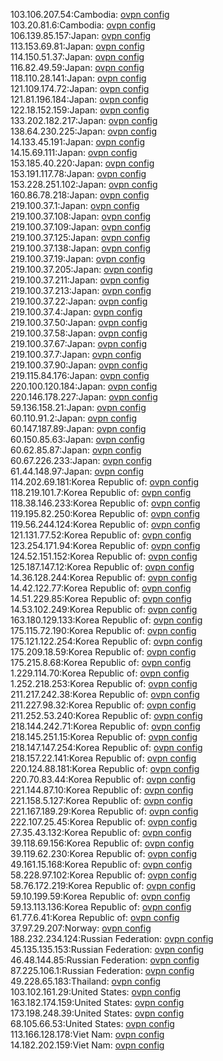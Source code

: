 103.106.207.54:Cambodia: [ovpn config](vpn/103_106_207_54.ovpn)  
103.20.81.6:Cambodia: [ovpn config](vpn/103_20_81_6.ovpn)  
106.139.85.157:Japan: [ovpn config](vpn/106_139_85_157.ovpn)  
113.153.69.81:Japan: [ovpn config](vpn/113_153_69_81.ovpn)  
114.150.51.37:Japan: [ovpn config](vpn/114_150_51_37.ovpn)  
116.82.49.59:Japan: [ovpn config](vpn/116_82_49_59.ovpn)  
118.110.28.141:Japan: [ovpn config](vpn/118_110_28_141.ovpn)  
121.109.174.72:Japan: [ovpn config](vpn/121_109_174_72.ovpn)  
121.81.196.184:Japan: [ovpn config](vpn/121_81_196_184.ovpn)  
122.18.152.159:Japan: [ovpn config](vpn/122_18_152_159.ovpn)  
133.202.182.217:Japan: [ovpn config](vpn/133_202_182_217.ovpn)  
138.64.230.225:Japan: [ovpn config](vpn/138_64_230_225.ovpn)  
14.133.45.191:Japan: [ovpn config](vpn/14_133_45_191.ovpn)  
14.15.69.111:Japan: [ovpn config](vpn/14_15_69_111.ovpn)  
153.185.40.220:Japan: [ovpn config](vpn/153_185_40_220.ovpn)  
153.191.117.78:Japan: [ovpn config](vpn/153_191_117_78.ovpn)  
153.228.251.102:Japan: [ovpn config](vpn/153_228_251_102.ovpn)  
160.86.78.218:Japan: [ovpn config](vpn/160_86_78_218.ovpn)  
219.100.37.1:Japan: [ovpn config](vpn/219_100_37_1.ovpn)  
219.100.37.108:Japan: [ovpn config](vpn/219_100_37_108.ovpn)  
219.100.37.109:Japan: [ovpn config](vpn/219_100_37_109.ovpn)  
219.100.37.125:Japan: [ovpn config](vpn/219_100_37_125.ovpn)  
219.100.37.138:Japan: [ovpn config](vpn/219_100_37_138.ovpn)  
219.100.37.19:Japan: [ovpn config](vpn/219_100_37_19.ovpn)  
219.100.37.205:Japan: [ovpn config](vpn/219_100_37_205.ovpn)  
219.100.37.211:Japan: [ovpn config](vpn/219_100_37_211.ovpn)  
219.100.37.213:Japan: [ovpn config](vpn/219_100_37_213.ovpn)  
219.100.37.22:Japan: [ovpn config](vpn/219_100_37_22.ovpn)  
219.100.37.4:Japan: [ovpn config](vpn/219_100_37_4.ovpn)  
219.100.37.50:Japan: [ovpn config](vpn/219_100_37_50.ovpn)  
219.100.37.58:Japan: [ovpn config](vpn/219_100_37_58.ovpn)  
219.100.37.67:Japan: [ovpn config](vpn/219_100_37_67.ovpn)  
219.100.37.7:Japan: [ovpn config](vpn/219_100_37_7.ovpn)  
219.100.37.90:Japan: [ovpn config](vpn/219_100_37_90.ovpn)  
219.115.84.176:Japan: [ovpn config](vpn/219_115_84_176.ovpn)  
220.100.120.184:Japan: [ovpn config](vpn/220_100_120_184.ovpn)  
220.146.178.227:Japan: [ovpn config](vpn/220_146_178_227.ovpn)  
59.136.158.21:Japan: [ovpn config](vpn/59_136_158_21.ovpn)  
60.110.91.2:Japan: [ovpn config](vpn/60_110_91_2.ovpn)  
60.147.187.89:Japan: [ovpn config](vpn/60_147_187_89.ovpn)  
60.150.85.63:Japan: [ovpn config](vpn/60_150_85_63.ovpn)  
60.62.85.87:Japan: [ovpn config](vpn/60_62_85_87.ovpn)  
60.67.226.233:Japan: [ovpn config](vpn/60_67_226_233.ovpn)  
61.44.148.97:Japan: [ovpn config](vpn/61_44_148_97.ovpn)  
114.202.69.181:Korea Republic of: [ovpn config](vpn/114_202_69_181.ovpn)  
118.219.101.7:Korea Republic of: [ovpn config](vpn/118_219_101_7.ovpn)  
118.38.146.233:Korea Republic of: [ovpn config](vpn/118_38_146_233.ovpn)  
119.195.82.250:Korea Republic of: [ovpn config](vpn/119_195_82_250.ovpn)  
119.56.244.124:Korea Republic of: [ovpn config](vpn/119_56_244_124.ovpn)  
121.131.77.52:Korea Republic of: [ovpn config](vpn/121_131_77_52.ovpn)  
123.254.171.94:Korea Republic of: [ovpn config](vpn/123_254_171_94.ovpn)  
124.52.151.152:Korea Republic of: [ovpn config](vpn/124_52_151_152.ovpn)  
125.187.147.12:Korea Republic of: [ovpn config](vpn/125_187_147_12.ovpn)  
14.36.128.244:Korea Republic of: [ovpn config](vpn/14_36_128_244.ovpn)  
14.42.122.77:Korea Republic of: [ovpn config](vpn/14_42_122_77.ovpn)  
14.51.229.85:Korea Republic of: [ovpn config](vpn/14_51_229_85.ovpn)  
14.53.102.249:Korea Republic of: [ovpn config](vpn/14_53_102_249.ovpn)  
163.180.129.133:Korea Republic of: [ovpn config](vpn/163_180_129_133.ovpn)  
175.115.72.190:Korea Republic of: [ovpn config](vpn/175_115_72_190.ovpn)  
175.121.122.254:Korea Republic of: [ovpn config](vpn/175_121_122_254.ovpn)  
175.209.18.59:Korea Republic of: [ovpn config](vpn/175_209_18_59.ovpn)  
175.215.8.68:Korea Republic of: [ovpn config](vpn/175_215_8_68.ovpn)  
1.229.114.70:Korea Republic of: [ovpn config](vpn/1_229_114_70.ovpn)  
1.252.218.253:Korea Republic of: [ovpn config](vpn/1_252_218_253.ovpn)  
211.217.242.38:Korea Republic of: [ovpn config](vpn/211_217_242_38.ovpn)  
211.227.98.32:Korea Republic of: [ovpn config](vpn/211_227_98_32.ovpn)  
211.252.53.240:Korea Republic of: [ovpn config](vpn/211_252_53_240.ovpn)  
218.144.242.71:Korea Republic of: [ovpn config](vpn/218_144_242_71.ovpn)  
218.145.251.15:Korea Republic of: [ovpn config](vpn/218_145_251_15.ovpn)  
218.147.147.254:Korea Republic of: [ovpn config](vpn/218_147_147_254.ovpn)  
218.157.22.141:Korea Republic of: [ovpn config](vpn/218_157_22_141.ovpn)  
220.124.88.181:Korea Republic of: [ovpn config](vpn/220_124_88_181.ovpn)  
220.70.83.44:Korea Republic of: [ovpn config](vpn/220_70_83_44.ovpn)  
221.144.87.10:Korea Republic of: [ovpn config](vpn/221_144_87_10.ovpn)  
221.158.5.127:Korea Republic of: [ovpn config](vpn/221_158_5_127.ovpn)  
221.167.189.29:Korea Republic of: [ovpn config](vpn/221_167_189_29.ovpn)  
222.107.25.45:Korea Republic of: [ovpn config](vpn/222_107_25_45.ovpn)  
27.35.43.132:Korea Republic of: [ovpn config](vpn/27_35_43_132.ovpn)  
39.118.69.156:Korea Republic of: [ovpn config](vpn/39_118_69_156.ovpn)  
39.119.62.230:Korea Republic of: [ovpn config](vpn/39_119_62_230.ovpn)  
49.161.15.168:Korea Republic of: [ovpn config](vpn/49_161_15_168.ovpn)  
58.228.97.102:Korea Republic of: [ovpn config](vpn/58_228_97_102.ovpn)  
58.76.172.219:Korea Republic of: [ovpn config](vpn/58_76_172_219.ovpn)  
59.10.199.59:Korea Republic of: [ovpn config](vpn/59_10_199_59.ovpn)  
59.13.113.136:Korea Republic of: [ovpn config](vpn/59_13_113_136.ovpn)  
61.77.6.41:Korea Republic of: [ovpn config](vpn/61_77_6_41.ovpn)  
37.97.29.207:Norway: [ovpn config](vpn/37_97_29_207.ovpn)  
188.232.234.124:Russian Federation: [ovpn config](vpn/188_232_234_124.ovpn)  
45.135.135.153:Russian Federation: [ovpn config](vpn/45_135_135_153.ovpn)  
46.48.144.85:Russian Federation: [ovpn config](vpn/46_48_144_85.ovpn)  
87.225.106.1:Russian Federation: [ovpn config](vpn/87_225_106_1.ovpn)  
49.228.65.183:Thailand: [ovpn config](vpn/49_228_65_183.ovpn)  
103.102.161.29:United States: [ovpn config](vpn/103_102_161_29.ovpn)  
163.182.174.159:United States: [ovpn config](vpn/163_182_174_159.ovpn)  
173.198.248.39:United States: [ovpn config](vpn/173_198_248_39.ovpn)  
68.105.66.53:United States: [ovpn config](vpn/68_105_66_53.ovpn)  
113.166.128.178:Viet Nam: [ovpn config](vpn/113_166_128_178.ovpn)  
14.182.202.159:Viet Nam: [ovpn config](vpn/14_182_202_159.ovpn)  
